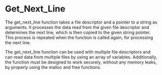 # Get_Next_Line

The get_next_line function takes a file descriptor and a pointer to a string as arguments. It processes the data read from the given file descriptor and determines the next line, which is then copied to the given string pointer. This process is repeated when the function is called again, for processing the next line.

The get_next_line function can be used with multiple file descriptors and can read data from multiple files by using an array of variables. Additionally, the function must be designed to work securely, without any memory leaks, by properly using the malloc and free functions.

